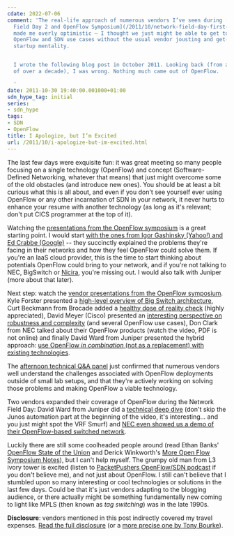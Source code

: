 ```yaml
---
cdate: 2022-07-06
comment: 'The real-life approach of numerous vendors I’ve seen during [Networking
  Field Day 2 and OpenFlow Symposium](/2011/10/network-field-day-first-impressions.html)
  made me overly optimistic – I thought we just might be able to get to real-life
  OpenFlow and SDN use cases without the usual vendor jousting and get-rich-quick
  startup mentality.


  I wrote the following blog post in October 2011. Looking back (from a safe distance
  of over a decade), I was wrong. Nothing much came out of OpenFlow.

  '
date: 2011-10-30 19:40:00.001000+01:00
sdn_hype_tag: initial
series:
- sdn_hype
tags:
- SDN
- OpenFlow
title: I Apologize, but I’m Excited
url: /2011/10/i-apologize-but-im-excited.html
---
```

The last few days were exquisite fun: it was great meeting so many people focusing on a single technology (OpenFlow) and concept (Software-Defined Networking, whatever that means) that just might overcome some of the old obstacles (and introduce new ones). You should be at least a bit curious what this is all about, and even if you don't see yourself ever using OpenFlow or any other incarnation of SDN in your network, it never hurts to enhance your resume with another technology (as long as it's relevant; don't put CICS programmer at the top of it).
<!--more-->
Watching the [presentations from the OpenFlow symposium](http://techfieldday.com/2011/openflow-symposium/) is a great starting point. I would start [with the ones from Igor Gashinsky (Yahoo!) and Ed Crabbe (Google)](http://techfieldday.com/2011/yahoo-google-openflow-technology/) -- they succinctly explained the problems they're facing in their networks and how they feel OpenFlow could solve them. If you're an IaaS cloud provider, this is the time to start thinking about potentials OpenFlow could bring to your network, and if you're not talking to NEC, BigSwitch or [Nicira](https://blog.ipspace.net/2011/10/what-is-nicira-really-up-to.html), you're missing out. I would also talk with Juniper (more about that later).

Next step: watch the [vendor presentations from the OpenFlow symposium](http://techfieldday.com/2011/openflow-presentations-bigswitch-brocade-cisco-nec-juniper/). Kyle Forster presented a [high-level overview of Big Switch architecture](http://static.techfieldday.com/wp-content/uploads/2011/10/BSN+Concept+PP+15+mins+10-24-11.pdf), Curt Beckmann from Brocade added a [healthy dose of reality check](http://static.techfieldday.com/wp-content/uploads/2011/10/BrocadeAppliedOpenFlow10-26-11.pdf) (highly appreciated), David Meyer (Cisco) presented an [interesting perspective on robustness and complexity](http://static.techfieldday.com/wp-content/uploads/2011/10/dmm-symposium.pdf) (and several OpenFlow use cases), Don Clark from NEC talked about their OpenFlow products (watch the video, PDF is not online) and finally David Ward from Juniper presented the hybrid approach: [use OpenFlow *in combination* (not as a replacement) with existing technologies](http://static.techfieldday.com/wp-content/uploads/2011/10/jnpr-dward.pdf).

The [afternoon technical Q&A panel](http://vimeo.com/31205206) just confirmed that numerous vendors well understand the challenges associated with OpenFlow deployments outside of small lab setups, and that they're actively working on solving those problems and making OpenFlow a viable technology.

Two vendors expanded their coverage of OpenFlow during the Network Field Day: David Ward from Juniper did a [technical deep dive](http://techfieldday.com/2011/juniper-presents-networking-field-day-2/) (don't skip the Junos automation part at the beginning of the video, it's interesting... and you just might spot the VRF Smurf) and [NEC even showed us a demo of their OpenFlow-based switched network](http://techfieldday.com/2011/nec-presents-networking-tech-field-day-2/).

Luckily there are still some coolheaded people around (read Ethan Banks' [OpenFlow State of the Union](http://packetpushers.net/openflow-state-of-the-union-reflections-on-the-openflow-symposium/) and Derick Winkworth's [More Open Flow Symposium Notes](http://packetpushers.net/more-open-flow-symposium-notes/)), but I can't help myself. The grumpy old man from L3 ivory tower is excited (listen to [PacketPushers OpenFlow/SDN podcast](http://packetpushers.net/show-71-openflow-sdn-vxlan-controllers-wishing/) if you don't believe me), and not just about OpenFlow. I still can't believe that I stumbled upon so many interesting or cool technologies or solutions in the last few days. Could be that it's just vendors adapting to the blogging audience, or there actually might be something fundamentally new coming to light like MPLS (then known as *tag switching*) was in the late 1990s.

**Disclosure**: vendors mentioned in this post indirectly covered my travel expenses. [Read the full disclosure](https://blog.ipspace.net/2011/10/network-field-day-first-impressions.html#NFD2_disclosure) (or a [more precise one by Tony Bourke](http://datacenteroverlords.com/2011/10/31/brace-yourself-networking-field-day-posts-are-coming/)).
